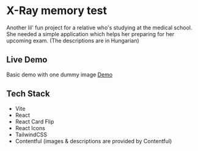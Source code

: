 # X-Ray memory test

Another lil' fun project for a relative who's studying at the medical school.
She needed a simple application which helps her preparing for her upcoming exam.
(The descriptions are in Hungarian)

## Live Demo

Basic demo with one dummy image
[Demo](https://xray-memory-test.netlify.app)

## Tech Stack

- Vite
- React
- React Card Flip
- React Icons
- TailwindCSS
- Contentful (images & descriptions are provided by Contentful)

